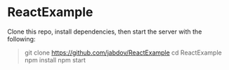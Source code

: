 # ReactExample

Clone this repo, install dependencies, then start the server with the following:

> git clone https://github.com/jabdov/ReactExample
> cd ReactExample
> npm install
> npm start
